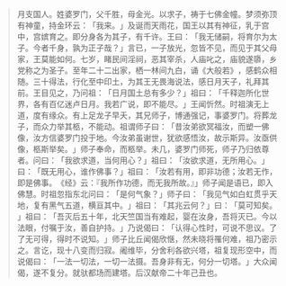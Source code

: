 > 月支国人。姓婆罗门，父千胜，母金光。以求子，祷于七佛金幢。梦须弥顶有神童，持金环云：​「我来。​」及诞而天雨花，国王以其有神征，乳于宫中，宫嫔育之。即分身各为其子，有千许。王曰：​「我无储嗣，将育尔为太子。今者千身，孰为正子哉？​」言已，一子放光，忽皆不见，而见于其父母家，王莫能如何。七岁，睹民间淫祠，恶其宰杀，人庙叱之，庙貌遂隳，乡党称之为圣子。至年二十二出家，栖一林间九白，诵《大般若》​，感鹤众相随。三十得法，行化至中印土，为其王无畏海说法，感日月天子，礼拜其前。王目见之，乃问祖：​「日月国土总有多少？​」祖曰：​「千释迦所化世界，各有百亿迷卢日月。我若广说，即不能尽。​」王闻忻然。时祖演无上道，度有缘众。有上足龙子早夭，其兄师子，博通强记，事婆罗门。将葬龙子，而众力举其柩，不能动。祖谓师子曰：​「昔汝弟欲冥福汝，而塑一佛像，汝方信婆罗门投于地。今汝弟虽谢世，犹欲感悟汝，故示斯异。汝亟供像，柩斯举矣。​」师子奉命，而柩举。未几，婆罗门师死，师子乃归依尊者。问曰：​「我欲求道，当何用心？​」祖曰：​「汝欲求道，无所用心。​」曰：​「既无用心，谁作佛事？​」祖曰：​「汝若有用，即非功德；汝若无作，即是佛事。​《经》云：『我所作功德，而无我所故。』」师子闻是语已，即入佛慧。时祖忽指东北问曰：​「是何气象？​」师子曰：​「我见气如白虹贯乎天地，复有黑气五道，横亘其中。​」祖曰：​「其兆云何？​」曰：​「莫可知矣。​」祖曰：​「吾灭后五十年，北天竺国当有难起，婴在汝身，吾将灭已。今以法眼，付嘱于汝，善自护持。​」乃说偈曰：​「认得心性时，可说不思议。了了无可得，得时不说知。​」师子比丘闻偈欣惬，然未晓将罹何难，祖乃密示之。言讫，现十八变而归寂。阇维毕，分舍利各欲兴塔，祖复现形空中，而说偈曰：​「一法一切法，一切一法摄。吾身非有无，何分一切塔。​」大众闻偈，遂不复分。就驮都场而建塔。后汉献帝二十年己丑也。


